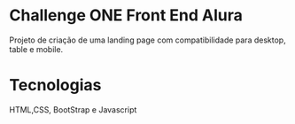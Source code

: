 # Challenge ONE Front End Alura
Projeto de criação de uma landing page com compatibilidade para desktop, table e mobile.
# Tecnologias
HTML,CSS, BootStrap e Javascript

